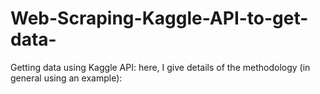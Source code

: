 # Web-Scraping-Kaggle-API-to-get-data-
Getting data using Kaggle API: here, I give details of the methodology (in general using an example): 
